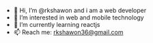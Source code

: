 - 👋 Hi, I’m @rkshawon and i am a web developer
- 👀 I’m interested in web and mobile technology
- 🌱 I’m currently learning reactjs
- 📫 Reach me: rkshawon36@gmail.com

<!---
rkshawon/rkshawon is a ✨ special ✨ repository because its `README.md` (this file) appears on your GitHub profile.
You can click the Preview link to take a look at your changes.
--->
